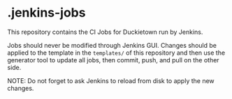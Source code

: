 # .jenkins-jobs

This repository contains the CI Jobs for Duckietown run by Jenkins.

Jobs should never be modified through Jenkins GUI. Changes should be applied to the template in the 
`templates/` of this repository and then use the generator tool to update all jobs, then commit, push, 
and pull on the other side.

NOTE: Do not forget to ask Jenkins to reload from disk to apply the new changes.
